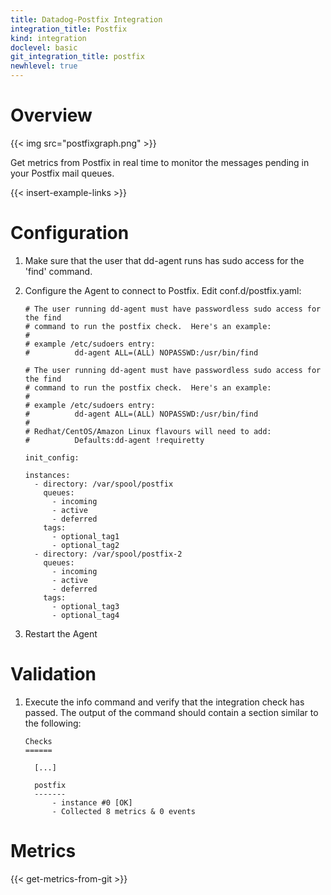 ```yaml
---
title: Datadog-Postfix Integration
integration_title: Postfix
kind: integration
doclevel: basic
git_integration_title: postfix
newhlevel: true
---
```

# Overview

{{< img src="postfixgraph.png" >}}

Get metrics from Postfix in real time to monitor the messages pending in your Postfix mail queues.

{{< insert-example-links >}}

# Configuration

1.  Make sure that the user that dd-agent runs has sudo access for the 'find' command.
1.  Configure the Agent to connect to Postfix. Edit conf.d/postfix.yaml:

        # The user running dd-agent must have passwordless sudo access for the find
        # command to run the postfix check.  Here's an example:
        #
        # example /etc/sudoers entry:
        #          dd-agent ALL=(ALL) NOPASSWD:/usr/bin/find

        # The user running dd-agent must have passwordless sudo access for the find
        # command to run the postfix check.  Here's an example:
        #
        # example /etc/sudoers entry:
        #          dd-agent ALL=(ALL) NOPASSWD:/usr/bin/find
        #
        # Redhat/CentOS/Amazon Linux flavours will need to add:
        #          Defaults:dd-agent !requiretty

        init_config:

        instances:
          - directory: /var/spool/postfix
            queues:
              - incoming
              - active
              - deferred
            tags:
              - optional_tag1
              - optional_tag2
          - directory: /var/spool/postfix-2
            queues:
              - incoming
              - active
              - deferred
            tags:
              - optional_tag3
              - optional_tag4

1.  Restart the Agent

# Validation

1.  Execute the info command and verify that the integration check has passed. The output of the command should contain a section similar to the following:

        Checks
        ======

          [...]

          postfix
          -------
              - instance #0 [OK]
              - Collected 8 metrics & 0 events

# Metrics

{{< get-metrics-from-git >}}
